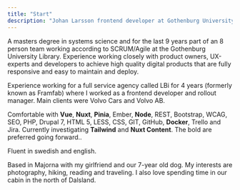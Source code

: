 ```yaml
---
title: "Start"
description: "Johan Larsson frontend developer at Gothenburg University"
---
```


A masters degree in systems science and for the last 9 years part of an 8 person team working according to SCRUM/Agile at the Gothenburg University Library. Experience working closely with product owners, UX-experts and developers to achieve high quality digital products that are fully responsive and easy to maintain and deploy.

Experience working for a full service agency called LBi for 4 years (formerly known as Framfab) where I worked as a frontend developer and rollout manager. Main clients were Volvo Cars and Volvo AB.

Comfortable with **Vue**, **Nuxt**, **Pinia**, Ember, **Node**, REST, Bootstrap, WCAG, SEO, PHP, Drupal 7, HTML 5, LESS, CSS, GIT, GitHub, **Docker**, Trello and Jira. Currently investigating **Tailwind** and **Nuxt Content**. The bold are preferred going forward..

Fluent in swedish and english.

Based in Majorna with my girlfriend and our 7-year old dog. My interests are photography, hiking, reading and traveling. I also love spending time in our cabin in the north of Dalsland.
